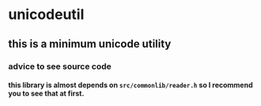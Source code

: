 # unicodeutil
## this is a minimum unicode utility 

### advice to see source code
#### this library is almost depends on ```src/commonlib/reader.h``` so I recommend you to see that at first.
